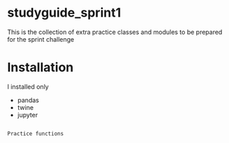 # studyguide_sprint1

This is the collection of extra practice classes and modules to be prepared for the sprint challenge

# Installation

I installed only

* pandas
* twine
* jupyter

```

Practice functions

```